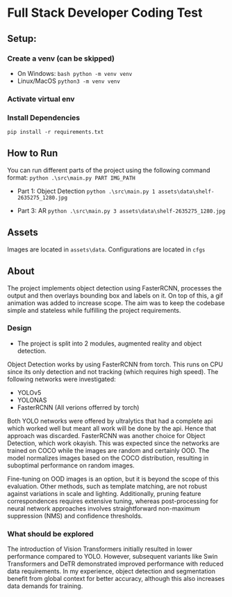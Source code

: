 # Full Stack Developer Coding Test

## Setup:
### Create a venv (can be skipped)
- On Windows:
```bash python -m venv venv```
- Linux/MacOS
```python3 -m venv venv```
### Activate virtual env 

### Install Dependencies
`pip install -r requirements.txt`

## How to Run 
You can run different parts of the project using the following command format:
```python .\src\main.py PART IMG_PATH```

- Part 1: Object Detection
```python .\src\main.py 1 assets\data\shelf-2635275_1280.jpg```

- Part 3: AR
```python .\src\main.py 3 assets\data\shelf-2635275_1280.jpg```

## Assets
Images are located in `assets\data`. Configurations are located in `cfgs`


## About

The project implements object detection using FasterRCNN, processes the output and then overlays bounding box and labels on it. On top of this, a gif animation was added to increase scope. The aim was to keep the codebase simple and stateless while fulfilling the project requirements.

### Design
- The project is split into 2 modules, augmented reality and object detection.

Object Detection works by using FasterRCNN from torch. This runs on CPU since its only detection and not tracking (which requires high speed). The following networks were investigated: 
- YOLOv5
- YOLONAS
- FasterRCNN (All verions offerred by torch)

Both YOLO networks were offered by ultralytics that had a complete api which worked well but meant all work will be done by the api. Hence that approach was discarded. FasterRCNN was another choice for Object Detection, which work okayish. This was expected since the networks are trained on COCO while the images are random and certainly OOD. The model normalizes images based on the COCO distribution, resulting in suboptimal performance on random images.


Fine-tuning on OOD images is an option, but it is beyond the scope of this evaluation. Other methods, such as template matching, are not robust against variations in scale and lighting. Additionally, pruning feature correspondences requires extensive tuning, whereas post-processing for neural network approaches involves straightforward non-maximum suppression (NMS) and confidence thresholds.

### What should be explored
The introduction of Vision Transformers initially resulted in lower performance compared to YOLO. However, subsequent variants like Swin Transformers and DeTR demonstrated improved performance with reduced data requirements. In my experience, object detection and segmentation benefit from global context for better accuracy, although this also increases data demands for training.
